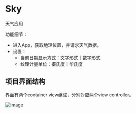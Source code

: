 # Sky

天气应用

功能细节：

- 进入App，获取地理位置，并请求天气数据。
- 设置：
  - 当前日期显示方式：文字形式｜数字形式
  - 纹理计量单位：摄氏度｜华氏度

## 项目界面结构

界面有两个container view组成，分别对应两个view controller。

![image](https://cdn.nlark.com/yuque/0/2021/png/1239802/1613799160700-c4c81f8f-b222-438d-8e22-a23db4e15ec9.png?x-oss-process=image%2Fresize%2Cw_1500)